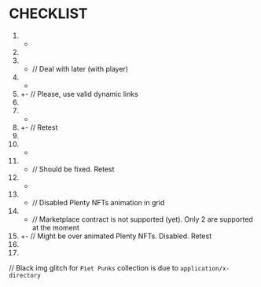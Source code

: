 

# CHECKLIST

1. +
2.
3. - // Deal with later (with player)
4. +
5. +- // Please, use valid dynamic links
6.
7. +
8. +- // Retest
9.
10. +
11. + // Should be fixed. Retest
12. +
13. + // Disabled Plenty NFTs animation in grid
14. - // Marketplace contract is not supported (yet). Only 2 are supported at the moment
15. +- // Might be over animated Plenty NFTs. Disabled. Retest
16.
17.

// Black img glitch for `Piet Punks` collection is due to `application/x-directory`
